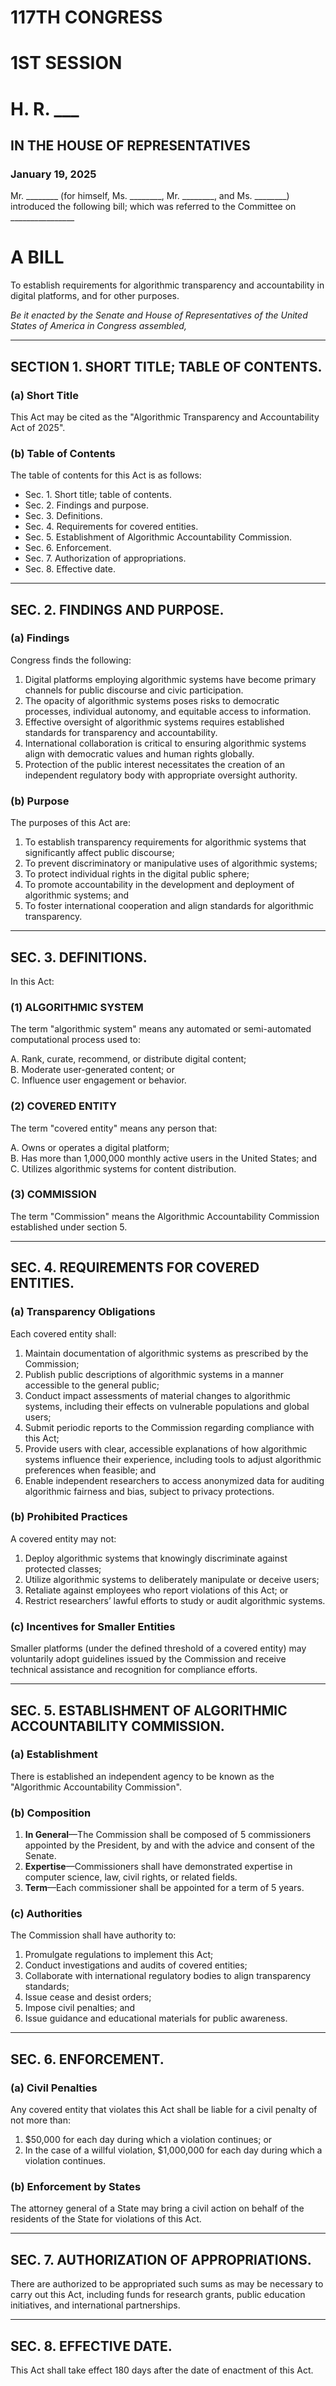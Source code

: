 # 117TH CONGRESS  
# 1ST SESSION  
# H. R. ___  

## IN THE HOUSE OF REPRESENTATIVES  

### January 19, 2025  

Mr. ________ (for himself, Ms. ________, Mr. ________, and Ms. ________) introduced the following bill; which was referred to the Committee on ________________  

# A BILL  

To establish requirements for algorithmic transparency and accountability in digital platforms, and for other purposes.  

*Be it enacted by the Senate and House of Representatives of the United States of America in Congress assembled,*  

---

## SECTION 1. SHORT TITLE; TABLE OF CONTENTS.  

### (a) Short Title  
This Act may be cited as the "Algorithmic Transparency and Accountability Act of 2025".  

### (b) Table of Contents  
The table of contents for this Act is as follows:  

- Sec. 1. Short title; table of contents.  
- Sec. 2. Findings and purpose.  
- Sec. 3. Definitions.  
- Sec. 4. Requirements for covered entities.  
- Sec. 5. Establishment of Algorithmic Accountability Commission.  
- Sec. 6. Enforcement.  
- Sec. 7. Authorization of appropriations.  
- Sec. 8. Effective date.  

---

## SEC. 2. FINDINGS AND PURPOSE.  

### (a) Findings  
Congress finds the following:  

1. Digital platforms employing algorithmic systems have become primary channels for public discourse and civic participation.  
2. The opacity of algorithmic systems poses risks to democratic processes, individual autonomy, and equitable access to information.  
3. Effective oversight of algorithmic systems requires established standards for transparency and accountability.  
4. International collaboration is critical to ensuring algorithmic systems align with democratic values and human rights globally.  
5. Protection of the public interest necessitates the creation of an independent regulatory body with appropriate oversight authority.  

### (b) Purpose  
The purposes of this Act are:  

1. To establish transparency requirements for algorithmic systems that significantly affect public discourse;  
2. To prevent discriminatory or manipulative uses of algorithmic systems;  
3. To protect individual rights in the digital public sphere;  
4. To promote accountability in the development and deployment of algorithmic systems; and  
5. To foster international cooperation and align standards for algorithmic transparency.  

---

## SEC. 3. DEFINITIONS.  

In this Act:  

### (1) ALGORITHMIC SYSTEM  
The term "algorithmic system" means any automated or semi-automated computational process used to:  

A. Rank, curate, recommend, or distribute digital content;  
B. Moderate user-generated content; or  
C. Influence user engagement or behavior.  

### (2) COVERED ENTITY  
The term "covered entity" means any person that:  

A. Owns or operates a digital platform;  
B. Has more than 1,000,000 monthly active users in the United States; and  
C. Utilizes algorithmic systems for content distribution.  

### (3) COMMISSION  
The term "Commission" means the Algorithmic Accountability Commission established under section 5.  

---

## SEC. 4. REQUIREMENTS FOR COVERED ENTITIES.  

### (a) Transparency Obligations  
Each covered entity shall:  

1. Maintain documentation of algorithmic systems as prescribed by the Commission;  
2. Publish public descriptions of algorithmic systems in a manner accessible to the general public;  
3. Conduct impact assessments of material changes to algorithmic systems, including their effects on vulnerable populations and global users;  
4. Submit periodic reports to the Commission regarding compliance with this Act;  
5. Provide users with clear, accessible explanations of how algorithmic systems influence their experience, including tools to adjust algorithmic preferences when feasible; and  
6. Enable independent researchers to access anonymized data for auditing algorithmic fairness and bias, subject to privacy protections.  

### (b) Prohibited Practices  
A covered entity may not:  

1. Deploy algorithmic systems that knowingly discriminate against protected classes;  
2. Utilize algorithmic systems to deliberately manipulate or deceive users;  
3. Retaliate against employees who report violations of this Act; or  
4. Restrict researchers’ lawful efforts to study or audit algorithmic systems.  

### (c) Incentives for Smaller Entities  
Smaller platforms (under the defined threshold of a covered entity) may voluntarily adopt guidelines issued by the Commission and receive technical assistance and recognition for compliance efforts.  

---

## SEC. 5. ESTABLISHMENT OF ALGORITHMIC ACCOUNTABILITY COMMISSION.  

### (a) Establishment  
There is established an independent agency to be known as the "Algorithmic Accountability Commission".  

### (b) Composition  

1. **In General**—The Commission shall be composed of 5 commissioners appointed by the President, by and with the advice and consent of the Senate.  
2. **Expertise**—Commissioners shall have demonstrated expertise in computer science, law, civil rights, or related fields.  
3. **Term**—Each commissioner shall be appointed for a term of 5 years.  

### (c) Authorities  
The Commission shall have authority to:  

1. Promulgate regulations to implement this Act;  
2. Conduct investigations and audits of covered entities;  
3. Collaborate with international regulatory bodies to align transparency standards;  
4. Issue cease and desist orders;  
5. Impose civil penalties; and  
6. Issue guidance and educational materials for public awareness.  

---

## SEC. 6. ENFORCEMENT.  

### (a) Civil Penalties  
Any covered entity that violates this Act shall be liable for a civil penalty of not more than:  

1. $50,000 for each day during which a violation continues; or  
2. In the case of a willful violation, $1,000,000 for each day during which a violation continues.  

### (b) Enforcement by States  
The attorney general of a State may bring a civil action on behalf of the residents of the State for violations of this Act.  

---

## SEC. 7. AUTHORIZATION OF APPROPRIATIONS.  

There are authorized to be appropriated such sums as may be necessary to carry out this Act, including funds for research grants, public education initiatives, and international partnerships.  

---

## SEC. 8. EFFECTIVE DATE.  

This Act shall take effect 180 days after the date of enactment of this Act. 

